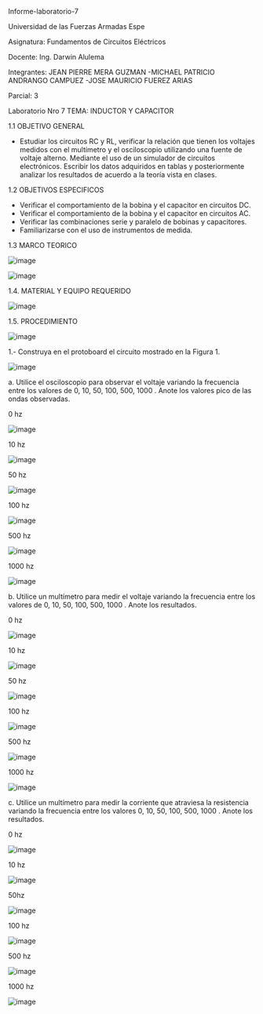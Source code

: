Informe-laboratorio-7

Universidad de las Fuerzas Armadas Espe

Asignatura: Fundamentos de Circuitos Eléctricos

Docente: Ing. Darwin Alulema

Integrantes: JEAN PIERRE MERA GUZMAN -MICHAEL PATRICIO ANDRANGO CAMPUEZ -JOSE MAURICIO FUEREZ ARIAS

Parcial: 3

Laboratorio Nro 7 TEMA: INDUCTOR Y CAPACITOR

1.1 OBJETIVO GENERAL

* Estudiar los circuitos RC y RL, verificar la relación que tienen los voltajes medidos con el multímetro y el osciloscopio utilizando una fuente de voltaje alterno. Mediante el uso de un simulador de circuitos electrónicos. Escribir los datos adquiridos en tablas y posteriormente analizar los resultados de acuerdo a la teoría vista en clases.
 
1.2 OBJETIVOS ESPECIFICOS

- Verificar el comportamiento de la bobina y el capacitor en circuitos DC.
- Verificar el comportamiento de la bobina y el capacitor en circuitos AC.
- Verificar las combinaciones serie y paralelo de bobinas y capacitores.
- Familiarizarse con el uso de instrumentos de medida.

1.3 MARCO TEORICO

![image](https://user-images.githubusercontent.com/104911658/217912425-a75e1af3-dec6-4732-b302-961292a08ec4.png)

![image](https://user-images.githubusercontent.com/104911658/217912498-06a2514b-378e-4ced-92a6-12ff6bad9b45.png)

1.4. MATERIAL Y EQUIPO REQUERIDO

![image](https://user-images.githubusercontent.com/107088999/217972118-1ff2722a-6fd3-4773-9d38-8c7b642a1685.png)

1.5. PROCEDIMIENTO

![image](https://user-images.githubusercontent.com/107088999/217972280-79b5001c-a9ca-4526-9f21-2e3379184d4f.png)

1.- Construya en el protoboard el circuito mostrado en la Figura 1.

![image](https://user-images.githubusercontent.com/107088999/217972398-9a63c2ee-c5ac-4b12-973c-67155ffd79c7.png)


a. Utilice el osciloscopio para observar el voltaje  variando la frecuencia entre los
valores de 0, 10, 50, 100, 500, 1000 . Anote los valores pico de las ondas observadas.

0 hz

![image](https://user-images.githubusercontent.com/107088999/217992648-537d3326-2e1f-40d0-b397-ca90449cfa97.png)

10 hz

![image](https://user-images.githubusercontent.com/107088999/217992449-f2a9bdd2-6bfd-4e68-bcba-7e24309e88ec.png)

50 hz

![image](https://user-images.githubusercontent.com/107088999/217993172-436b932c-d128-4e60-b3a8-378d55d8131d.png)

100 hz
 
![image](https://user-images.githubusercontent.com/107088999/217993442-dfc6afd3-1a1d-489d-bfcf-c005a66df84c.png)

500 hz

![image](https://user-images.githubusercontent.com/107088999/217993752-54b36953-0924-4456-a69b-af5f3d043bef.png)

1000 hz

![image](https://user-images.githubusercontent.com/107088999/217994250-c19781a6-c7b3-4e5d-bf96-5f8f37bdc182.png)


b. Utilice un multímetro para medir el voltaje  variando la frecuencia entre los valores
de 0, 10, 50, 100, 500, 1000 . Anote los resultados.

0 hz

![image](https://user-images.githubusercontent.com/107088999/217996134-d71d675c-031a-4f2c-9437-282a02724066.png)

10 hz

![image](https://user-images.githubusercontent.com/107088999/217996289-6392e002-7468-4b05-b690-894fa749f5bc.png)

50 hz

![image](https://user-images.githubusercontent.com/107088999/217996580-8019e483-fc0b-4e55-b562-4eaefcd47973.png)

100 hz

![image](https://user-images.githubusercontent.com/107088999/217996816-fcd5ad14-f95a-4087-8d8e-726a1003727d.png)
 
500 hz

![image](https://user-images.githubusercontent.com/107088999/217997051-085e3679-a681-472c-a1c6-02bcf92f1442.png)

1000 hz

![image](https://user-images.githubusercontent.com/107088999/217997140-494c4d18-5379-419c-81b9-554ceea8f151.png)

c. Utilice un multímetro para medir la corriente que atraviesa la resistencia variando la
frecuencia entre los valores 0, 10, 50, 100, 500, 1000 . Anote los resultados.

0 hz

![image](https://user-images.githubusercontent.com/107088999/217997913-462c362b-d337-496d-9869-373646691f81.png)

10 hz

![image](https://user-images.githubusercontent.com/107088999/217998221-ef313418-3d10-4627-824a-9e80a984bcb5.png)

50hz

![image](https://user-images.githubusercontent.com/107088999/217998388-76c6053b-bdb5-41dd-b7e0-a9f520c1378d.png)

100 hz

![image](https://user-images.githubusercontent.com/107088999/217998547-c62a9ba0-1f10-4da6-b595-c552be3d2d3a.png)

500 hz

![image](https://user-images.githubusercontent.com/107088999/217998692-4d014d20-14f4-442a-bf13-7833e8d3859b.png)

1000 hz

![image](https://user-images.githubusercontent.com/107088999/217998801-1d13044f-6a56-495c-9575-0ff67dba7471.png)




















